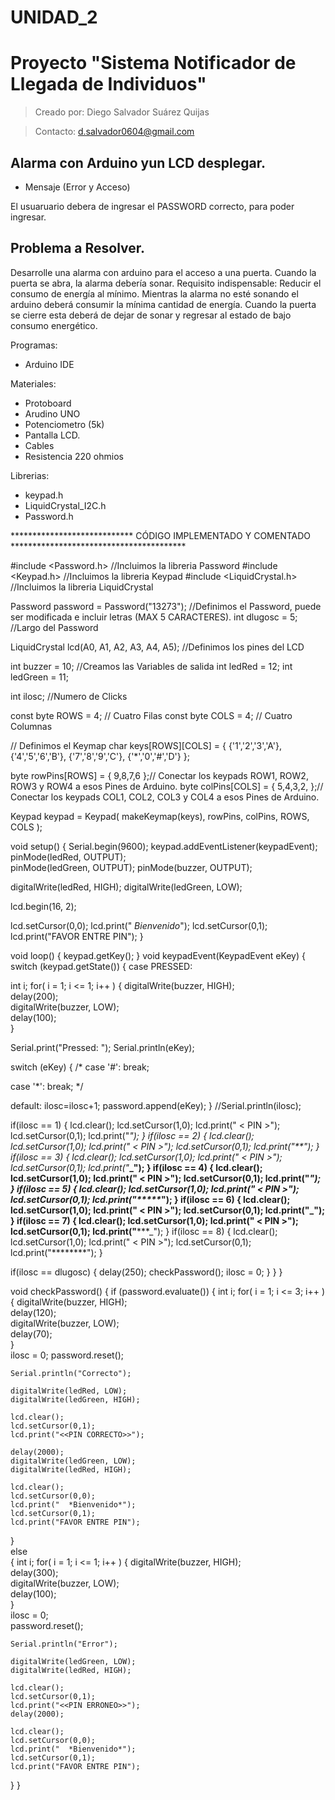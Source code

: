 # UNIDAD_2
# Proyecto "Sistema Notificador de Llegada de Individuos"
>Creado por: Diego Salvador Suárez Quijas

>Contacto: d.salvador0604@gmail.com

## Alarma con Arduino yun LCD desplegar.
- Mensaje (Error y Acceso)

El usuaruario debera de ingresar el PASSWORD correcto, para poder ingresar.

## Problema a Resolver.

Desarrolle una alarma con arduino para el acceso a una puerta. Cuando la puerta se abra, la alarma debería sonar.
Requisito indispensable:
Reducir el consumo de energía al mínimo. Mientras la alarma no esté sonando el arduino deberá consumir la mínima cantidad de energía.
Cuando la puerta se cierre esta deberá de dejar de sonar y regresar al estado de bajo consumo energético.

Programas:
- Arduino IDE

Materiales:
- Protoboard
- Arudino UNO
- Potenciometro (5k)
- Pantalla LCD.
- Cables
- Resistencia 220 ohmios

Librerias:
- keypad.h
- LiquidCrystal_I2C.h
- Password.h

**************************** CÓDIGO IMPLEMENTADO Y COMENTADO ****************************************

#include <Password.h> //Incluimos la libreria Password
#include <Keypad.h> //Incluimos la libreria Keypad
#include <LiquidCrystal.h>  //Incluimos la libreria LiquidCrystal
 
Password password = Password("13273");  //Definimos el Password, puede ser modificada e incluir letras (MAX 5 CARACTERES).
int dlugosc = 5;                        //Largo del Password
 
LiquidCrystal lcd(A0, A1, A2, A3, A4, A5); //Definimos los pines del LCD
 
int buzzer = 10; //Creamos las Variables de salida
int ledRed = 12; 
int ledGreen = 11;
 
int ilosc; //Numero de Clicks
 
const byte ROWS = 4; // Cuatro Filas
const byte COLS = 4; // Cuatro Columnas

// Definimos el Keymap
char keys[ROWS][COLS] = {
  {'1','2','3','A'},
  {'4','5','6','B'},
  {'7','8','9','C'},
  {'*','0','#','D'}
};

byte rowPins[ROWS] = { 9,8,7,6 };// Conectar los keypads ROW1, ROW2, ROW3 y ROW4 a esos Pines de Arduino.
byte colPins[COLS] = { 5,4,3,2, };// Conectar los keypads COL1, COL2, COL3 y COL4 a esos Pines de Arduino.
 
Keypad keypad = Keypad( makeKeymap(keys), rowPins, colPins, ROWS, COLS );
 
void setup()
{
  Serial.begin(9600);
  keypad.addEventListener(keypadEvent);  
  pinMode(ledRed, OUTPUT);  
  pinMode(ledGreen, OUTPUT);
  pinMode(buzzer, OUTPUT);
 
  digitalWrite(ledRed, HIGH);
  digitalWrite(ledGreen, LOW);
 
  lcd.begin(16, 2);
 
  lcd.setCursor(0,0);
  lcd.print("  *Bienvenido*");
  lcd.setCursor(0,1);
  lcd.print("FAVOR ENTRE PIN");
}
 
void loop()
{
  keypad.getKey();
}
void keypadEvent(KeypadEvent eKey)
{
  switch (keypad.getState())
  {
    case PRESSED:
   
int i;
for( i = 1; i <= 1; i++ )
{
  digitalWrite(buzzer, HIGH);  
  delay(200);            
  digitalWrite(buzzer, LOW);  
  delay(100);      
}    
 
Serial.print("Pressed: ");
Serial.println(eKey);
 
switch (eKey)
{
/*
case '#':
break;
 
case '*':
break;
*/
 
default:
ilosc=ilosc+1;
password.append(eKey);
}
//Serial.println(ilosc);
 
if(ilosc == 1)
{
lcd.clear();
lcd.setCursor(1,0);
lcd.print("   < PIN >");
lcd.setCursor(0,1);
lcd.print("*_");
}
if(ilosc == 2)
{
lcd.clear();
lcd.setCursor(1,0);
lcd.print("   < PIN >");
lcd.setCursor(0,1);
lcd.print("**_");
}
if(ilosc == 3)
{
lcd.clear();
lcd.setCursor(1,0);
lcd.print("   < PIN >");
lcd.setCursor(0,1);
lcd.print("***_");
}
if(ilosc == 4)
{
lcd.clear();
lcd.setCursor(1,0);
lcd.print("   < PIN >");
lcd.setCursor(0,1);
lcd.print("****_");
}
if(ilosc == 5)
{
lcd.clear();
lcd.setCursor(1,0);
lcd.print("   < PIN >");
lcd.setCursor(0,1);
lcd.print("*****_");
}
if(ilosc == 6)
{
lcd.clear();
lcd.setCursor(1,0);
lcd.print("   < PIN >");
lcd.setCursor(0,1);
lcd.print("******_");
}
if(ilosc == 7)
{
lcd.clear();
lcd.setCursor(1,0);
lcd.print("   < PIN >");
lcd.setCursor(0,1);
lcd.print("*******_");
}
if(ilosc == 8)
{
lcd.clear();
lcd.setCursor(1,0);
lcd.print("   < PIN >");
lcd.setCursor(0,1);
lcd.print("********");
}
 
if(ilosc == dlugosc)
{
delay(250);
checkPassword();
ilosc = 0;
}
}
}
 
void checkPassword()
{
  if (password.evaluate())
  {
int i;
for( i = 1; i <= 3; i++ )
{
  digitalWrite(buzzer, HIGH);  
  delay(120);            
  digitalWrite(buzzer, LOW);  
  delay(70);      
}    
    ilosc = 0;
    password.reset();
    
    Serial.println("Correcto");    
 
    digitalWrite(ledRed, LOW);
    digitalWrite(ledGreen, HIGH);
 
    lcd.clear();
    lcd.setCursor(0,1);
    lcd.print("<<PIN CORRECTO>>");    
 
    delay(2000);
    digitalWrite(ledGreen, LOW);
    digitalWrite(ledRed, HIGH);    
       
    lcd.clear();
    lcd.setCursor(0,0);
    lcd.print("  *Bienvenido*");
    lcd.setCursor(0,1);
    lcd.print("FAVOR ENTRE PIN");   
 
  }  
  else  
  {
int i;
for( i = 1; i <= 1; i++ )
{
  digitalWrite(buzzer, HIGH);  
  delay(300);            
  digitalWrite(buzzer, LOW);  
  delay(100);      
}  
    ilosc = 0;  
    password.reset();
 
    Serial.println("Error");
 
    digitalWrite(ledGreen, LOW);
    digitalWrite(ledRed, HIGH);    
             
    lcd.clear();
    lcd.setCursor(0,1);
    lcd.print("<<PIN ERRONEO>>");
    delay(2000);
   
    lcd.clear();
    lcd.setCursor(0,0);
    lcd.print("  *Bienvenido*");
    lcd.setCursor(0,1);
    lcd.print("FAVOR ENTRE PIN");    
  }
}
